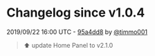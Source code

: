# Changelog since v1.0.4

2019/09/22 16:00 UTC - [95a4dd8](https://github.com/hassio-addons/addon-home-panel/commit/95a4dd8c8cfadb08671d390e5a216b7b38c73d37) by [@timmo001](https://github.com/timmo001)
> :arrow_up: update Home Panel to v2.1.0 

